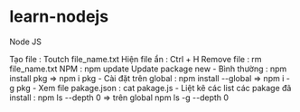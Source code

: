 # learn-nodejs
Node JS


Tạo file : Toutch file_name.txt
Hiện file ẩn : Ctrl + H
Remove file : rm file_name.txt
NPM : npm update <package-name> Update package new 
    - Bình thường : npm install pkg => npm i pkg
    - Cài đặt trên global : npm install --global => npm i -g pkg
    - Xem file pakage.json : cat pakage.js
    - Liệt kê các list các pakage đã install : npm ls --depth 0 => trên global npm ls -g --depth 0
